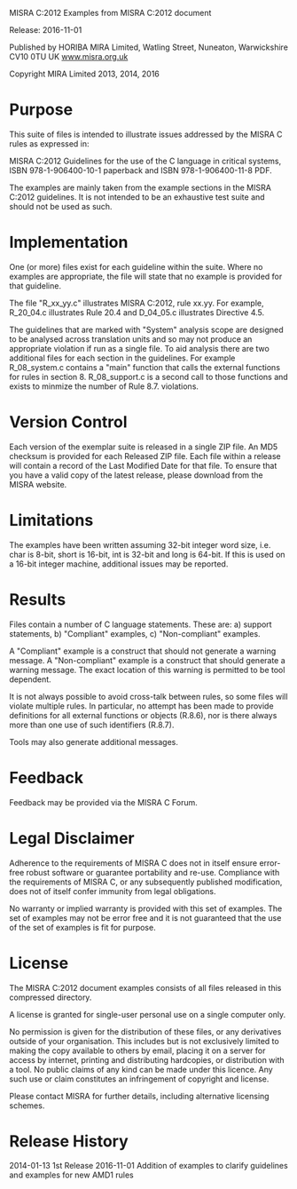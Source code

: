 MISRA C:2012 Examples from MISRA C:2012 document

Release: 2016-11-01 

Published by 
HORIBA MIRA Limited, Watling Street, Nuneaton, Warwickshire CV10 0TU UK
www.misra.org.uk

Copyright MIRA Limited 2013, 2014, 2016

Purpose
=======
This suite of files is intended to illustrate issues addressed by the MISRA C rules as expressed in:

   MISRA C:2012 Guidelines for the use of the C language in critical systems,
      ISBN 978-1-906400-10-1 paperback and ISBN 978-1-906400-11-8 PDF.

The examples are mainly taken from the example sections in the MISRA C:2012 guidelines. It is not intended to be an exhaustive test suite and should not be used as such.

Implementation
==============
One (or more) files exist for each guideline within the suite. Where no examples are appropriate, the file will state that no example is provided for that guideline.

The file "R_xx_yy.c" illustrates MISRA C:2012, rule xx.yy. For example, R_20_04.c illustrates Rule 20.4 and D_04_05.c illustrates Directive 4.5.

The guidelines that are marked with "System" analysis scope are designed to be analysed across translation units and so may not produce an appropriate violation if run as a single file. To aid analysis there are two additional files for each section in the guidelines. For example R_08_system.c contains a "main" function that calls the external functions for rules in section 8. R_08_support.c is a second call to those functions and exists to minmize the number of Rule 8.7. violations.


Version Control
===============
Each version of the exemplar suite is released in a single ZIP file. An MD5 checksum is provided for each Released ZIP file. Each file within a release will contain a record of the Last Modified Date for that file. To ensure that you have a valid copy of the latest release, please download from the MISRA website.

Limitations 
===========
The examples have been written assuming 32-bit integer word size, i.e. char is 8-bit, short is 16-bit, int is 32-bit and long is 64-bit. If this is used on a 16-bit integer machine, additional issues may be reported.

Results
=======
Files contain a number of C language statements. These are: 
a) support statements,
b) "Compliant" examples,
c) "Non-compliant" examples.
 
A "Compliant" example is a construct that should not generate a warning message.
A "Non-compliant" example is a construct that should generate a warning message. The exact location of this warning is permitted to be tool dependent.

It is not always possible to avoid cross-talk between rules, so some files will violate multiple rules. In particular, no attempt has been made to provide definitions for all external functions or objects (R.8.6), nor is there always more than one use of such identifiers (R.8.7). 

Tools may also generate additional messages. 

Feedback
========
Feedback may be provided via the MISRA C Forum.

Legal Disclaimer
================
Adherence to the requirements of MISRA C does not in itself ensure error-free robust software or guarantee portability and re-use.
Compliance with the requirements of MISRA C, or any subsequently published modification, does not of itself confer immunity from legal obligations.

No warranty or implied warranty is provided with this set of examples.
The set of examples may not be error free and it is not guaranteed that the use of the set of examples is fit for purpose.

License
=======
The MISRA C:2012 document examples consists of all files released in this compressed directory.

A license is granted for single-user personal use on a single computer only.

No permission is given for the distribution of these files, or any derivatives outside of your organisation. This includes but is not exclusively limited to making the copy available to others by email, placing it on a server for access by internet, printing and distributing hardcopies, or distribution with a tool. No public claims of any kind can be made under this licence. Any such use or claim constitutes an infringement of copyright and license.

Please contact MISRA for further details, including alternative licensing schemes.

Release History
===============
2014-01-13 1st Release
2016-11-01 Addition of examples to clarify guidelines and examples for new AMD1 rules
